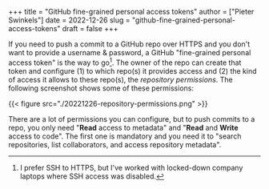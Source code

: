 +++
title = "GitHub fine-grained personal access tokens"
author = ["Pieter Swinkels"]
date = 2022-12-26
slug = "github-fine-grained-personal-access-tokens"
draft = false
+++

If you need to push a commit to a GitHub repo over HTTPS and you don't want to
provide a username &amp; password, a GitHub "fine-grained personal access token" is
the way to go[^fn:1]. The owner of the repo can create that token and configure
(1) to which repo(s) it provides access and (2) the kind of access it allows to
these repo(s), the _repository permissions_. The following screenshot shows some
of these permissions:

{{< figure src="./20221226-repository-permissions.png" >}}

There are a lot of permissions you can configure, but to push commits to a repo,
you only need "**Read** access to metadata" and "**Read** and **Write** access to
code". The first one is mandatory and you need it to "search repositories, list
collaborators, and access repository metadata".

[^fn:1]: I prefer SSH to HTTPS, but I've worked with locked-down company laptops
    where SSH access was disabled.
